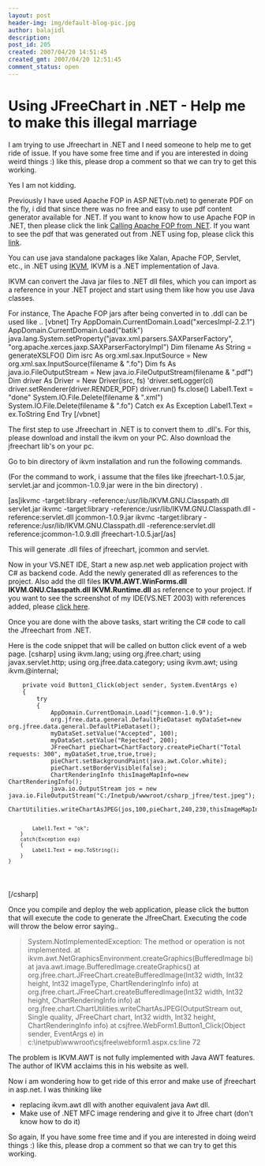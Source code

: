 ```yaml
---
layout: post
header-img: img/default-blog-pic.jpg
author: balajidl
description: 
post_id: 205
created: 2007/04/20 14:51:45
created_gmt: 2007/04/20 12:51:45
comment_status: open
---
```


# Using JFreeChart in .NET - Help me to make this illegal marriage

<p>I am trying to use Jfreechart in .NET and I need someone to help me to get ride of issue.
If you have some free time and if you are interested in doing weird things :) like this, please drop a comment so that we can try to get this working.</p>
<p>Yes I am not kidding.</p>
<!--more-->

<p>Previously I have used Apache FOP in ASP.NET(vb.net) to generate PDF on the fly, i did that since there was no free and easy to use pdf content generator available for .NET. If you want to know how to use Apache FOP in .NET, then please click the link <a href="http://radio.javaranch.com/balajidl/2006/01/12/1137047604301.html">Calling Apache FOP from .NET</a>. If you want to see the pdf that was generated out from .NET using fop, please click this <a href="http://xebee.xebia.in/wp-content/uploads/2007/04/fop-vb-net.pdf">link</a>.</p>
<p>You can use java standalone packages like Xalan, Apache FOP, Servlet, etc., in .NET using <a href="http://www.ikvm.net/">IKVM</a>, IKVM is a .NET implementation of Java.</p>
<p>IKVM can convert the Java jar files to .NET dll files,  which you can import as a reference in your .NET project and start using them like how you use Java classes.</p>
<p>For instance,
 The Apache FOP jars after being converted in to .ddl can be used like ..
[vbnet]
    Try
            AppDomain.CurrentDomain.Load("xercesImpl-2.2.1")
            AppDomain.CurrentDomain.Load("batik")
            java.lang.System.setProperty("javax.xml.parsers.SAXParserFactory", "org.apache.xerces.jaxp.SAXParserFactoryImpl")
            Dim filename As String = generateXSLFO()
            Dim isrc As org.xml.sax.InputSource = New org.xml.sax.InputSource(filename &amp; ".fo")
            Dim fs As java.io.FileOutputStream = New java.io.FileOutputStream(filename &amp; ".pdf")
            Dim driver As Driver = New Driver(isrc, fs)
            'driver.setLogger(cl)
            driver.setRenderer(driver.RENDER_PDF)
            driver.run()
            fs.close()
            Label1.Text = "done"
            System.IO.File.Delete(filename &amp; ".xml")
            System.IO.File.Delete(filename &amp; ".fo")
        Catch ex As Exception
            Label1.Text = ex.ToString
        End Try
[/vbnet]</p>
<p>The first step to use Jfreechart in .NET is to convert them to .dll's. For this, please download and install the ikvm on your PC. Also download the jfreechart lib's on your pc.</p>
<p>Go to bin directory of ikvm installation and run the following commands.</p>
<p>(For the command to work, i assume that the files like jfreechart-1.0.5.jar, servlet.jar and jcommon-1.0.9.jar were in the bin directory) .</p>
<p>[as]ikvmc -target:library -reference:/usr/lib/IKVM.GNU.Classpath.dll servlet.jar
ikvmc -target:library -reference:/usr/lib/IKVM.GNU.Classpath.dll -reference:servlet.dll jcommon-1.0.9.jar
ikvmc -target:library -reference:/usr/lib/IKVM.GNU.Classpath.dll -reference:servlet.dll reference:jcommon-1.0.9.dll  jfreechart-1.0.5.jar[/as]</p>
<p>This will generate .dll files of jfreechart, jcommon and servlet.</p>
<p>Now in your VS.NET IDE, Start a new asp.net web application project with C# as backend code. Add the newly generated dll as references to the project. Also add the dll files <strong>IKVM.AWT.WinForms.dll IKVM.GNU.Classpath.dll IKVM.Runtime.dll</strong> as reference to your project. If you want to see the screenshot of my IDE(VS.NET 2003) with references added, please <a href="http://xebee.xebia.in/wp-content/uploads/2007/04/csjfree.gif">click here</a>.</p>
<p>Once you are done with the above tasks, start writing the C# code to call the Jfreechart from .NET.</p>
<p>Here is the code snippet that will be called on button click event of a web page.
[csharp]
using ikvm.lang;
using org.jfree.chart;
using javax.servlet.http;
using org.jfree.data.category;
using ikvm.awt;
using ikvm.@internal;</p>
<pre><code>    private void Button1_Click(object sender, System.EventArgs e)
    {
        try
        {
            AppDomain.CurrentDomain.Load("jcommon-1.0.9");
            org.jfree.data.general.DefaultPieDataset myDataSet=new org.jfree.data.general.DefaultPieDataset();
            myDataSet.setValue("Accepted", 100);
            myDataSet.setValue("Rejected", 200);
            JFreeChart pieChart=ChartFactory.createPieChart("Total requests: 300", myDataSet,true,true,true);
            pieChart.setBackgroundPaint(java.awt.Color.white);
            pieChart.setBorderVisible(false);
            ChartRenderingInfo thisImageMapInfo=new ChartRenderingInfo();
            java.io.OutputStream jos = new java.io.FileOutputStream("C:/Inetpub/wwwroot/csharp_jfree/test.jpeg");
            ChartUtilities.writeChartAsJPEG(jos,100,pieChart,240,230,thisImageMapInfo);


            Label1.Text = "ok";
        }
        catch(Exception exp)
        {
            Label1.Text = exp.ToString();
        }
    }
</code></pre>
<p>[/csharp]</p>
<p>Once you compile and deploy the web application, please click the button that will execute the code to generate the JfreeChart. Executing the code will throw the below error saying..
<blockquote>System.NotImplementedException: The method or operation is not implemented. at ikvm.awt.NetGraphicsEnvironment.createGraphics(BufferedImage bi) at java.awt.image.BufferedImage.createGraphics() at org.jfree.chart.JFreeChart.createBufferedImage(Int32 width, Int32 height, Int32 imageType, ChartRenderingInfo info) at org.jfree.chart.JFreeChart.createBufferedImage(Int32 width, Int32 height, ChartRenderingInfo info) at org.jfree.chart.ChartUtilities.writeChartAsJPEG(OutputStream out, Single quality, JFreeChart chart, Int32 width, Int32 height, ChartRenderingInfo info) at csjfree.WebForm1.Button1_Click(Object sender, EventArgs e) in c:\inetpub\wwwroot\csjfree\webform1.aspx.cs:line 72</blockquote></p>
<p>The problem is IKVM.AWT is not fully implemented with Java AWT features. The author of IKVM acclaims this in his website as well.</p>
<p>Now i am wondering how to get ride of this error and make use of jfreechart in asp.net.
I was thinking like <ul>    <li>replacing ikvm.awt dll with another equivalent java Awt dll.
</li>   <li>Make use of .NET MFC image rendering and give it to Jfree chart (don't know how to do it)</li>
</ul></p>
<p>So again, If you have some free time and if you are interested in doing weird things :) like this, please drop a comment so that we can try to get this working.</p>